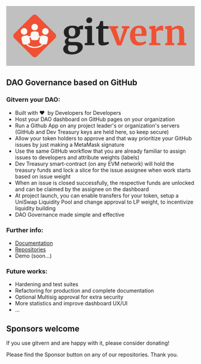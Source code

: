 ![gitvern logo](https://github.com/gitvern/media/raw/master/logo/logo-text-bg.png)

## DAO Governance based on GitHub

### Gitvern your DAO:

- Built with :heart: &nbsp;by Developers for Developers
- Host your DAO dashboard on GitHub pages on your organization
- Run a Github App on any project leader's or organization's servers (GitHub and Dev Treasury keys are held here, so keep secure)
- Allow your token holders to approve and that way prioritize your GitHub issues by just making a MetaMask signature
- Use the same GitHub workflow that you are already familiar to assign issues to developers and attribute weights (labels)
- Dev Treasury smart-contract (on any EVM network) will hold the treasury funds and lock a slice for the issue assignee when work starts based on issue weight
- When an issue is closed successfully, the respective funds are unlocked and can be claimed by the assignee on the dashboard
- At project launch, you can enable transfers for your token, setup a UniSwap Liquidity Pool and change approval to LP weight, to incentivize liquidity building
- DAO Governance made simple and effective

### Further info:

- [Documentation](https://github.com/gitvern/docs)
- [Repositories](https://github.com/orgs/gitvern/repositories)
- Demo (soon...)
  
### Future works:

- Hardening and test suites
- Refactoring for production and complete documentation
- Optional Multisig approval for extra security
- More statistics and improve dashboard UX/UI
- ...

## Sponsors welcome

If you use gitvern and are happy with it, please consider donating!

Please find the Sponsor button on any of our repositories. Thank you.
